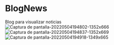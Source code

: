 # BlogNews
Blog para visualizar noticias 
![Captura de pantalla-20220504194802-1352x666](https://user-images.githubusercontent.com/74264081/166849389-3c21a6c9-ec07-41e6-b5a4-f2e5f2b781f4.png)
![Captura de pantalla-20220504194837-1352x669](https://user-images.githubusercontent.com/74264081/166849397-b05a5aa3-821d-467c-83ef-35df0a81b34b.png)
![Captura de pantalla-20220504194918-1349x665](https://user-images.githubusercontent.com/74264081/166849428-f056b03e-651d-4e59-950e-a3ff51a9662d.png)
